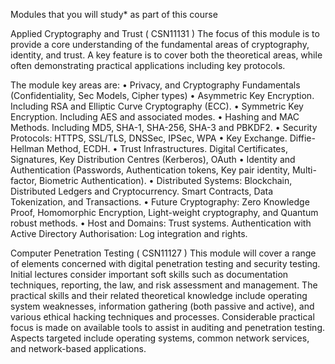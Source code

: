 Modules that you will study* as part of this course

Applied Cryptography and Trust ( CSN11131 )
The focus of this module is to provide a core understanding of the fundamental areas of cryptography, identity, and trust. A key feature is to cover both the theoretical areas, while often demonstrating practical applications including key protocols.

The module key areas are:
• Privacy, and Cryptography Fundamentals (Confidentiality, Sec Models, Cipher types)
• Asymmetric Key Encryption. Including RSA and Elliptic Curve Cryptography (ECC).
• Symmetric Key Encryption. Including AES and associated modes.
• Hashing and MAC Methods. Including MD5, SHA-1, SHA-256, SHA-3 and PBKDF2.
• Security Protocols: HTTPS, SSL/TLS, DNSSec, IPSec, WPA
• Key Exchange. Diffie-Hellman Method, ECDH.
• Trust Infrastructures. Digital Certificates, Signatures, Key Distribution Centres (Kerberos), OAuth
• Identity and Authentication (Passwords, Authentication tokens, Key pair identity, Multi-factor, Biometric Authentication).
• Distributed Systems: Blockchain, Distributed Ledgers and Cryptocurrency. Smart Contracts, Data Tokenization, and Transactions.
• Future Cryptography: Zero Knowledge Proof, Homomorphic Encryption, Light-weight cryptography, and Quantum robust methods.
• Host and Domains: Trust systems. Authentication with Active Directory Authorisation: Log integration and rights.

Computer Penetration Testing ( CSN11127 )
This module will cover a range of elements concerned with digital penetration testing and security testing. Initial lectures consider important soft skills such as documentation techniques, reporting, the law, and risk assessment and management. The practical skills and their related theoretical knowledge include operating system weaknesses, information gathering (both passive and active), and various ethical hacking techniques and processes. Considerable practical focus is made on available tools to assist in auditing and penetration testing. Aspects targeted include operating systems, common network services, and network-based applications.




